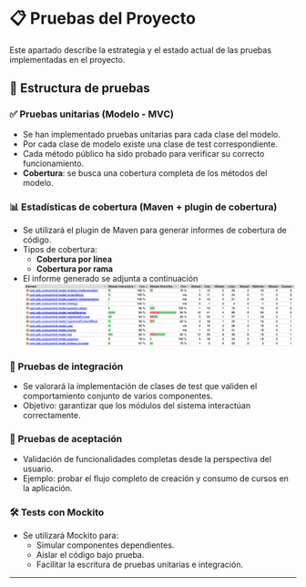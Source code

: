 # 📋 Pruebas del Proyecto

Este apartado describe la estrategia y el estado actual de las pruebas implementadas en el proyecto.

## 🧩 Estructura de pruebas

### ✅ Pruebas unitarias (Modelo - MVC)

- Se han implementado pruebas unitarias para cada clase del modelo.
- Por cada clase de modelo existe una clase de test correspondiente.
- Cada método público ha sido probado para verificar su correcto funcionamiento.
- **Cobertura**: se busca una cobertura completa de los métodos del modelo.

### 📊 Estadísticas de cobertura (Maven + plugin de cobertura)

- Se utilizará el plugin de Maven para generar informes de cobertura de código.
- Tipos de cobertura:
  - **Cobertura por línea**
  - **Cobertura por rama**
- El informe generado se adjunta a continuación
![image](https://github.com/antoniiolpzzz/PDS-CuriousMind/raw/b89e72fa54b8db1e46a37aecefd982192e917665/Documentation/Test/informeCobertura.png)

### 🔄 Pruebas de integración

- Se valorará la implementación de clases de test que validen el comportamiento conjunto de varios componentes.
- Objetivo: garantizar que los módulos del sistema interactúan correctamente.

### 🎯 Pruebas de aceptación

- Validación de funcionalidades completas desde la perspectiva del usuario.
- Ejemplo: probar el flujo completo de creación y consumo de cursos en la aplicación.

### 🛠️ Tests con Mockito

- Se utilizará Mockito para:
  - Simular componentes dependientes.
  - Aislar el código bajo prueba.
  - Facilitar la escritura de pruebas unitarias e integración.

---


